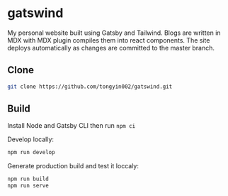# gatswind

My personal website built using Gatsby and Tailwind. Blogs are written in MDX with MDX plugin compiles them into react components.
The site deploys automatically as changes are committed to the master branch.

## Clone
```bash
git clone https://github.com/tongyin002/gatswind.git

```

## Build
Install Node and Gatsby CLI then run 
`npm ci`

Develop locally:
```bash
npm run develop
```

Generate production build and test it loccaly:
```bash
npm run build
npm run serve
```